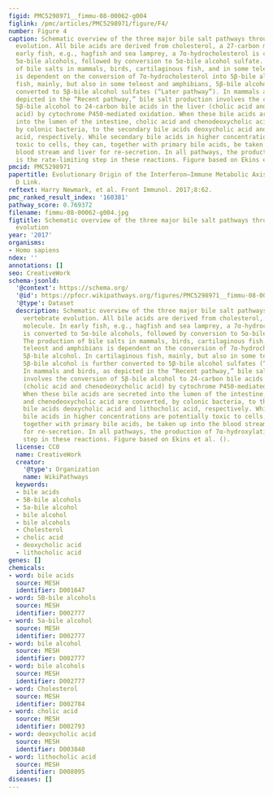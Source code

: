 ```yaml
---
figid: PMC5298971__fimmu-08-00062-g004
figlink: /pmc/articles/PMC5298971/figure/F4/
number: Figure 4
caption: Schematic overview of the three major bile salt pathways throughout vertebrate
  evolution. All bile acids are derived from cholesterol, a 27-carbon molecule. In
  early fish, e.g., hagfish and sea lamprey, a 7α-hydrocholesterol is converted to
  5α-bile alcohols, followed by conversion to 5α-bile alcohol sulfate. The production
  of bile salts in mammals, birds, cartilaginous fish, and in some teleost and amphibians
  is dependent on the conversion of 7α-hydrocholesterol into 5β-bile alcohol. In cartilaginous
  fish, mainly, but also in some teleost and amphibians, 5β-bile alcohol is further
  converted to 5β-bile alcohol sulfates (“Later pathway”). In mammals and birds, as
  depicted in the “Recent pathway,” bile salt production involves the conversion of
  5β-bile alcohol to 24-carbon bile acids in the liver (cholic acid and chenodeoxycholic
  acid) by cytochrome P450-mediated oxidation. When these bile acids are secreted
  into the lumen of the intestine, cholic acid and chenodeoxycholic acid are converted,
  by colonic bacteria, to the secondary bile acids deoxycholic acid and lithocholic
  acid, respectively. While secondary bile acids in higher concentrations are potentially
  toxic to cells, they can, together with primary bile acids, be taken up into the
  blood stream and liver for re-secretion. In all pathways, the production of 7α-hydroxylation
  is the rate-limiting step in these reactions. Figure based on Ekins et al. ().
pmcid: PMC5298971
papertitle: Evolutionary Origin of the Interferon–Immune Metabolic Axis: The Sterol–Vitamin
  D Link.
reftext: Harry Newmark, et al. Front Immunol. 2017;8:62.
pmc_ranked_result_index: '160381'
pathway_score: 0.769372
filename: fimmu-08-00062-g004.jpg
figtitle: Schematic overview of the three major bile salt pathways throughout vertebrate
  evolution
year: '2017'
organisms:
- Homo sapiens
ndex: ''
annotations: []
seo: CreativeWork
schema-jsonld:
  '@context': https://schema.org/
  '@id': https://pfocr.wikipathways.org/figures/PMC5298971__fimmu-08-00062-g004.html
  '@type': Dataset
  description: Schematic overview of the three major bile salt pathways throughout
    vertebrate evolution. All bile acids are derived from cholesterol, a 27-carbon
    molecule. In early fish, e.g., hagfish and sea lamprey, a 7α-hydrocholesterol
    is converted to 5α-bile alcohols, followed by conversion to 5α-bile alcohol sulfate.
    The production of bile salts in mammals, birds, cartilaginous fish, and in some
    teleost and amphibians is dependent on the conversion of 7α-hydrocholesterol into
    5β-bile alcohol. In cartilaginous fish, mainly, but also in some teleost and amphibians,
    5β-bile alcohol is further converted to 5β-bile alcohol sulfates (“Later pathway”).
    In mammals and birds, as depicted in the “Recent pathway,” bile salt production
    involves the conversion of 5β-bile alcohol to 24-carbon bile acids in the liver
    (cholic acid and chenodeoxycholic acid) by cytochrome P450-mediated oxidation.
    When these bile acids are secreted into the lumen of the intestine, cholic acid
    and chenodeoxycholic acid are converted, by colonic bacteria, to the secondary
    bile acids deoxycholic acid and lithocholic acid, respectively. While secondary
    bile acids in higher concentrations are potentially toxic to cells, they can,
    together with primary bile acids, be taken up into the blood stream and liver
    for re-secretion. In all pathways, the production of 7α-hydroxylation is the rate-limiting
    step in these reactions. Figure based on Ekins et al. ().
  license: CC0
  name: CreativeWork
  creator:
    '@type': Organization
    name: WikiPathways
  keywords:
  - bile acids
  - 5B-bile alcohols
  - 5a-bile alcohol
  - bile alcohol
  - bile alcohols
  - Cholesterol
  - cholic acid
  - deoxycholic acid
  - lithocholic acid
genes: []
chemicals:
- word: bile acids
  source: MESH
  identifier: D001647
- word: 5B-bile alcohols
  source: MESH
  identifier: D002777
- word: 5a-bile alcohol
  source: MESH
  identifier: D002777
- word: bile alcohol
  source: MESH
  identifier: D002777
- word: bile alcohols
  source: MESH
  identifier: D002777
- word: Cholesterol
  source: MESH
  identifier: D002784
- word: cholic acid
  source: MESH
  identifier: D002793
- word: deoxycholic acid
  source: MESH
  identifier: D003840
- word: lithocholic acid
  source: MESH
  identifier: D008095
diseases: []
---
```

